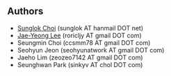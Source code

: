 ## Authors
* [Sunglok Choi](http://sites.google.com/site/sunglok/) (sunglok AT hanmail DOT net)
* [Jae-Yeong Lee](http://sites.google.com/site/roricljy/) (roricljy AT gmail DOT com)
* Seungmin Choi (ccsmm78 AT gmail DOT com)
* Seohyun Jeon (seohyunatwork AT gmail DOT com)
* Jaeho Lim (zeozeo7142 AT gmail DOT com)
* Seunghwan Park (sinkyv AT chol DOT com)
